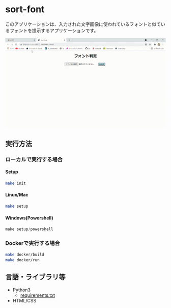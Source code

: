 # sort-font
このアプリケーションは、入力された文字画像に使われているフォントと似ているフォントを提示するアプリケーションです。

![demo.gif](./assets/demo.gif)

## 実行方法
### ローカルで実行する場合
#### Setup
```bash
make init
```

#### Linux/Mac
```bash
make setup
```

#### Windows(Powershell)
```powershell
make setup/powershell
```

### Dockerで実行する場合
```bash
make docker/build
make docker/run
```

## 言語・ライブラリ等
- Python3
  - [requirements.txt](./requirements.txt)
- HTML/CSS